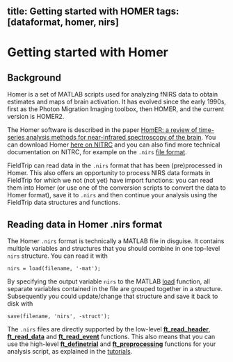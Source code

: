 title: Getting started with HOMER
tags: [dataformat, homer, nirs]
---

# Getting started with Homer

## Background

Homer is a set of MATLAB scripts used for analyzing fNIRS data to obtain estimates and maps of brain activation. It has evolved since the early 1990s, first as the Photon Migration Imaging toolbox, then HOMER, and the current version is HOMER2.

The Homer software is described in the paper [HomER: a review of time-series analysis methods for near-infrared spectroscopy of the brain](https://doi.org/10.1364/ao.48.00d280). You can download Homer [here on NITRC](https://www.nitrc.org/projects/homer2/) and you can also find more technical documentation on NITRC, for example on the `.nirs` [file format](https://www.nitrc.org/plugins/mwiki/index.php/homer2:Homer_Input_Files#NIRS_data_file_format).

FieldTrip can read data in the `.nirs` format that has been (pre)processed in Homer. This also offers an opportunity to process NIRS data formats in FieldTrip for which we not (not yet) have import functions: you can read them into Homer (or use one of the conversion scripts to convert the data to Homer format), save it to `.nirs` and then continue your analysis using the FieldTrip data structures and functions.

## Reading data in Homer .nirs format

The Homer `.nirs` format is technically a MATLAB file in disguise. It contains multiple variables and structures that you should combine in one top-level `nirs` structure. You can read it with

    nirs = load(filename, '-mat');
    
By specifying the output variable `nirs` to the MATLAB [load](https://nl.mathworks.com/help/matlab/ref/load.html) function, all separate variables contained in the file are grouped together in a structure. Subsequently you could update/change that structure and save it back to disk with
    
    save(filename, 'nirs', -struct');
    
The `.nirs` files are directly supported by the low-level **[ft_read_header](https://github.com/fieldtrip/fieldtrip/blob/release/fileio/ft_read_header.m)**, **[ft_read_data](https://github.com/fieldtrip/fieldtrip/blob/release/fileio/ft_read_data.m)** and **[ft_read_event](https://github.com/fieldtrip/fieldtrip/blob/release/fileio/ft_read_event.m)** functions. This also means that you can use the high-level **[ft_definetrial](https://github.com/fieldtrip/fieldtrip/blob/release/ft_definetrial.m)** and **[ft_preprocessing](https://github.com/fieldtrip/fieldtrip/blob/release/ft_preprocessing.m)** functions for your analysis script, as explained in the [tutorials](/tutorial).
